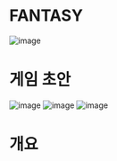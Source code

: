 # FANTASY
![image](https://github.com/user-attachments/assets/58c29eff-75a4-4299-af42-b0da09a21451)
# 게임 초안
![image](https://github.com/user-attachments/assets/368eda0b-a154-4200-b7e6-3e58465bdf64)
![image](https://github.com/user-attachments/assets/e5bc8d76-a28c-4f10-9595-875a84d05202)
![image](https://github.com/user-attachments/assets/0bfab21e-f96b-4547-b326-9d79595b6763)

# 개요
